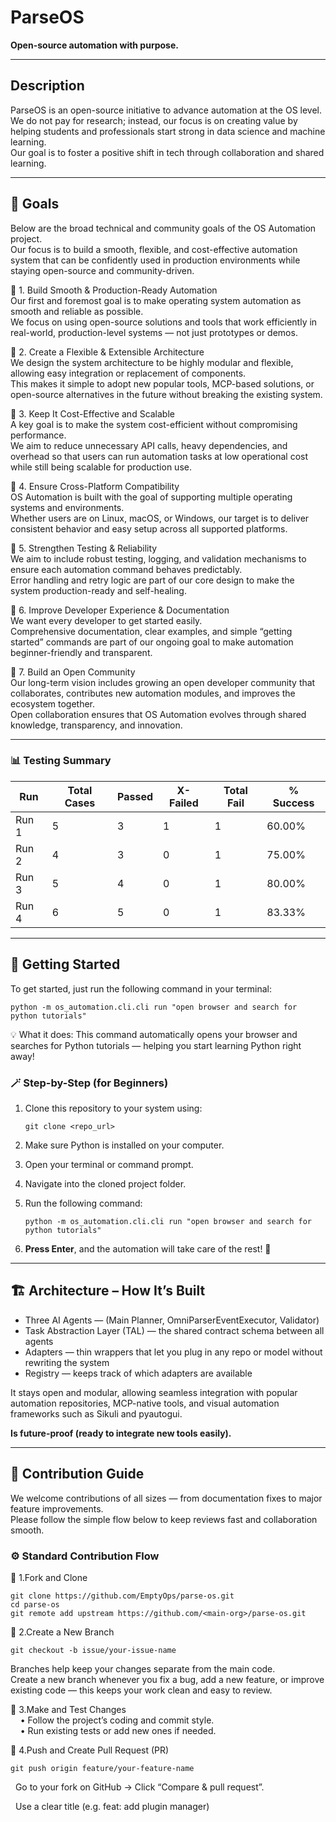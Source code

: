 # ParseOS  
**Open-source automation with purpose.**

---

## Description  
ParseOS is an open-source initiative to advance automation at the OS level.  
We do not pay for research; instead, our focus is on creating value by helping students and professionals start strong in data science and machine learning.  
Our goal is to foster a positive shift in tech through collaboration and shared learning.

---

## 🎯 Goals
Below are the broad technical and community goals of the OS Automation project.  
Our focus is to build a smooth, flexible, and cost-effective automation system that can be confidently used in production environments while staying open-source and community-driven.

🔹 1. Build Smooth & Production-Ready Automation  
Our first and foremost goal is to make operating system automation as smooth and reliable as possible.  
We focus on using open-source solutions and tools that work efficiently in real-world, production-level systems — not just prototypes or demos.

🔹 2. Create a Flexible & Extensible Architecture  
We design the system architecture to be highly modular and flexible, allowing easy integration or replacement of components.  
This makes it simple to adopt new popular tools, MCP-based solutions, or open-source alternatives in the future without breaking the existing system.

🔹 3. Keep It Cost-Effective and Scalable  
A key goal is to make the system cost-efficient without compromising performance.  
We aim to reduce unnecessary API calls, heavy dependencies, and overhead so that users can run automation tasks at low operational cost while still being scalable for production use.

🔹 4. Ensure Cross-Platform Compatibility  
OS Automation is built with the goal of supporting multiple operating systems and environments.  
Whether users are on Linux, macOS, or Windows, our target is to deliver consistent behavior and easy setup across all supported platforms.

🔹 5. Strengthen Testing & Reliability  
We aim to include robust testing, logging, and validation mechanisms to ensure each automation command behaves predictably.  
Error handling and retry logic are part of our core design to make the system production-ready and self-healing.

🔹 6. Improve Developer Experience & Documentation  
We want every developer to get started easily.  
Comprehensive documentation, clear examples, and simple “getting started” commands are part of our ongoing goal to make automation beginner-friendly and transparent.

🔹 7. Build an Open Community  
Our long-term vision includes growing an open developer community that collaborates, contributes new automation modules, and improves the ecosystem together.  
Open collaboration ensures that OS Automation evolves through shared knowledge, transparency, and innovation.

---

### 📊 Testing Summary  

| Run | Total Cases | Passed | X-Failed | Total Fail | % Success |
|-----|--------------|--------|-----------|-------------|------------|
| Run 1 | 5 | 3 | 1 | 1 | 60.00% |
| Run 2 | 4 | 3 | 0 | 1 | 75.00% |
| Run 3 | 5 | 4 | 0 | 1 | 80.00% |
| Run 4 | 6 | 5 | 0 | 1 | 83.33% |

---

## 🚀 Getting Started

To get started, just run the following command in your terminal:

```
python -m os_automation.cli.cli run "open browser and search for python tutorials"
```

💡 What it does:
This command automatically opens your browser and searches for Python tutorials — helping you start learning Python right away!


### 🪄 Step-by-Step (for Beginners)

1. Clone this repository to your system using:
   ```
   git clone <repo_url>
   ```
2. Make sure Python is installed on your computer.

3. Open your terminal or command prompt.

4. Navigate into the cloned project folder.

5. Run the following command:
   ```
   python -m os_automation.cli.cli run "open browser and search for python tutorials"
   ```
6. **Press Enter**, and the automation will take care of the rest! 🎉

---

## 🏗️ Architecture – How It’s Built

- Three AI Agents — (Main Planner, OmniParserEventExecutor, Validator)  
- Task Abstraction Layer (TAL) — the shared contract schema between all agents  
- Adapters — thin wrappers that let you plug in any repo or model without rewriting the system  
- Registry — keeps track of which adapters are available  

It stays open and modular, allowing seamless integration with popular automation repositories, MCP-native tools, and visual automation frameworks such as Sikuli and pyautogui.

**Is future-proof (ready to integrate new tools easily).**

---

## 🧩 Contribution Guide  
We welcome contributions of all sizes — from documentation fixes to major feature improvements.  
Please follow the simple flow below to keep reviews fast and collaboration smooth.

### ⚙️ Standard Contribution Flow  

🔹 1.Fork and Clone  

	git clone https://github.com/EmptyOps/parse-os.git  
	cd parse-os  
	git remote add upstream https://github.com/<main-org>/parse-os.git   

🔹 2.Create a New Branch  

	git checkout -b issue/your-issue-name  

Branches help keep your changes separate from the main code.  
Create a new branch whenever you fix a bug, add a new feature, or improve existing code — this keeps your work clean and easy to review.

🔹 3.Make and Test Changes  
&nbsp;&nbsp;&nbsp;&nbsp;• Follow the project’s coding and commit style.  
&nbsp;&nbsp;&nbsp;&nbsp;• Run existing tests or add new ones if needed.

🔹 4.Push and Create Pull Request (PR)  

	git push origin feature/your-feature-name  

&nbsp;&nbsp;Go to your fork on GitHub → Click “Compare & pull request”.  

&nbsp;&nbsp;Use a clear title (e.g. feat: add plugin manager)  
